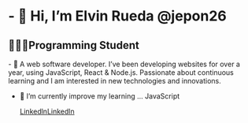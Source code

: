 

  <body>

  <h1>- 👋 Hi, I’m Elvin Rueda @jepon26</h1>
  <h2>👩🏻‍💻Programming Student</h2>
  
  <p>- 👀 A web software developer. I’ve been developing websites for over a year, using JavaScript, React & Node.js.
      Passionate about continuous learning and I am interested in new technologies and innovations.</p>
  
- 🌱 I’m currently improve my learning ... JavaScript
  <body>
    </html>
  
  

  
  
   [Linkedln](https://www.freecodecamp.org/fcc6fc3a524-7928-4a49-a122-b41226bdcbe0)[Linkedln](https://www.google.hn/search?sa=X&hl=en&q=Linkedin+icon+download&tbm=isch&source=iu&ictx=1&vet=1#imgrc=JdyXos__tp7KHM)
  



<!---
jepon26/jepon26 is a ✨ special ✨ repository because its `README.md` (this file) appears on your GitHub profile.
You can click the Preview link to take a look at your changes.
--->
